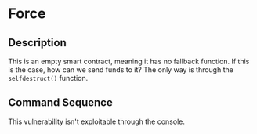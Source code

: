 # Force

## Description

This is an empty smart contract, meaning it has no fallback function. If this is
the case, how can we send funds to it? The only way is through the
`selfdestruct()` function.

## Command Sequence

This vulnerability isn't exploitable through the console.
